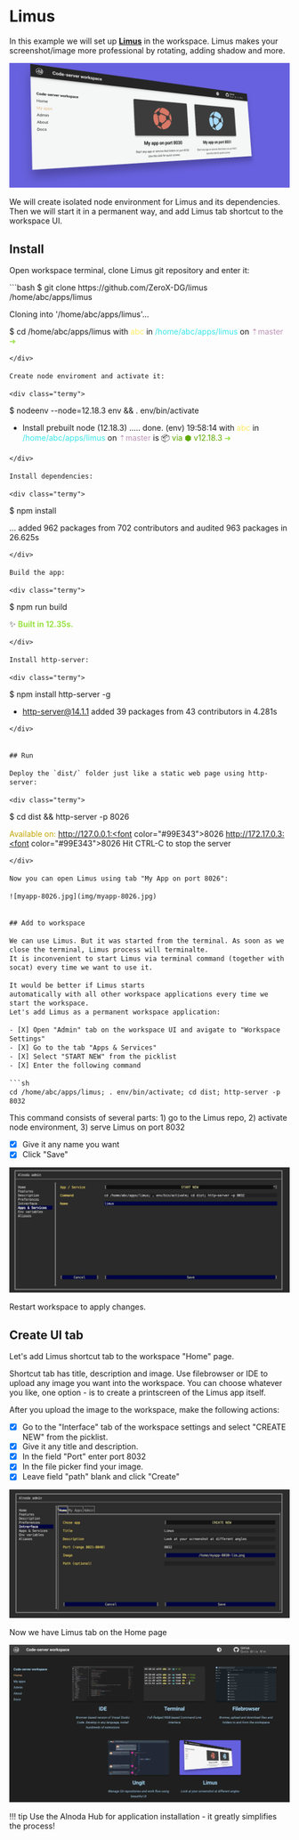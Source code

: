 # Limus 

In this example we will set up [__Limus__](https://github.com/ZeroX-DG/limus) in the workspace. Limus makes your screenshot/image 
more professional by rotating, adding shadow and more.  

![myapp-8030-lim.png](img/myapp-8030-lim.png)

We will create isolated node environment for Limus and its dependencies. 
Then we will start it in a permanent way, and add Limus tab shortcut to the workspace UI. 


## Install 

Open workspace terminal, clone Limus git repository and enter it:

<div class="termy">
```bash
$ git clone https://github.com/ZeroX-DG/limus /home/abc/apps/limus

Cloning into '/home/abc/apps/limus'...

$ cd /home/abc/apps/limus
with <font color="#FDEB61">abc</font> in <font color="#37E6E8">/home/abc/apps/limus</font> on <font color="#BC94B7">⇡master</font> <font color="#98E242">➜</font>
```
</div>

Create node enviroment and activate it:

<div class="termy">
```
$ nodeenv --node=12.18.3 env && . env/bin/activate

 * Install prebuilt node (12.18.3) ..... done.
(env) 19:58:14 with <font color="#FDEB61">abc</font> in <font color="#37E6E8">/home/abc/apps/limus</font> on <font color="#BC94B7">⇡master</font> is 📦  <font color="#5EA702">via ⬢ v12.18.3</font>  <font color="#98E242">➜</font>
```
</div>

Install dependencies:

<div class="termy">
```
$ npm install

...
added 962 packages from 702 contributors and audited 963 packages in 26.625s
```
</div>

Build the app:

<div class="termy">
```
$ npm run build

✨  <font color="#99E343"><b>Built in 12.35s.</b></font>
```
</div>

Install http-server:

<div class="termy">
```
$ npm install http-server -g

+ http-server@14.1.1
added 39 packages from 43 contributors in 4.281s
```
</div>


## Run

Deploy the `dist/` folder just like a static web page using http-server:

<div class="termy">
```
$ cd dist && http-server -p 8026

<font color="#C4A502">Available on:</font>
  http://127.0.0.1:<font color="#99E343">8026</font>
  http://172.17.0.3:<font color="#99E343">8026</font>
Hit CTRL-C to stop the server
```
</div>

Now you can open Limus using tab "My App on port 8026":

![myapp-8026.jpg](img/myapp-8026.jpg)


## Add to workspace

We can use Limus. But it was started from the terminal. As soon as we close the terminal, Limus process will terminalte. 
It is inconvenient to start Limus via terminal command (together with socat) every time we want to use it.  

It would be better if Limus starts 
automatically with all other workspace applications every time we start the workspace. 
Let's add Limus as a permanent workspace application: 

- [X] Open "Admin" tab on the workspace UI and avigate to "Workspace Settings" 
- [X] Go to the tab "Apps & Services"
- [X] Select "START NEW" from the picklist 
- [X] Enter the following command 

```sh
cd /home/abc/apps/limus; . env/bin/activate; cd dist; http-server -p 8032
``` 
This command consists of several parts: 1) go to the Limus repo, 2) activate node environment, 3) serve Limus on port 8032

- [X] Give it any name you want 
- [X] Click "Save"

![limus-start](img/limus-start.jpg)

Restart workspace to apply changes.


## Create UI tab 

Let's add Limus shortcut tab to the workspace "Home" page.   

Shortcut tab has title, description and image. Use filebrowser or IDE to upload any image you want into the workspace. 
You can choose whatever you like, one option - is to create a printscreen of the Limus app itself.  

After you upload the image to the workspace, make the following actions:

- [X] Go to the "Interface" tab of the workspace settings and select "CREATE NEW" from the picklist.   
- [X] Give it any title and description. 
- [X] In the field "Port" enter port 8032 
- [X] In the file picker find your image.   
- [X] Leave field "path" blank and click "Create"

![limus-ui](img/limus-ui.jpg)

Now we have Limus tab on the Home page 

![limus-home](img/limus-home.jpg)

!!! tip 
    Use the Alnoda Hub for application installation - it greatly simplifies the process! 

